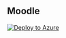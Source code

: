 ## Moodle 
[![Deploy to Azure](http://azuredeploy.net/deploybutton.png)](https://azuredeploy.net/)

